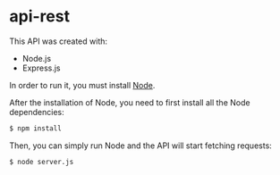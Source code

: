 # api-rest

This API was created with:
- Node.js
- Express.js

In order to run it, you must install [Node](https://nodejs.org/en/).

After the installation of Node, you need to first install all the Node dependencies: 

```sh
$ npm install
```

Then, you can simply run Node and the API will start fetching requests:
```sh
$ node server.js
```
